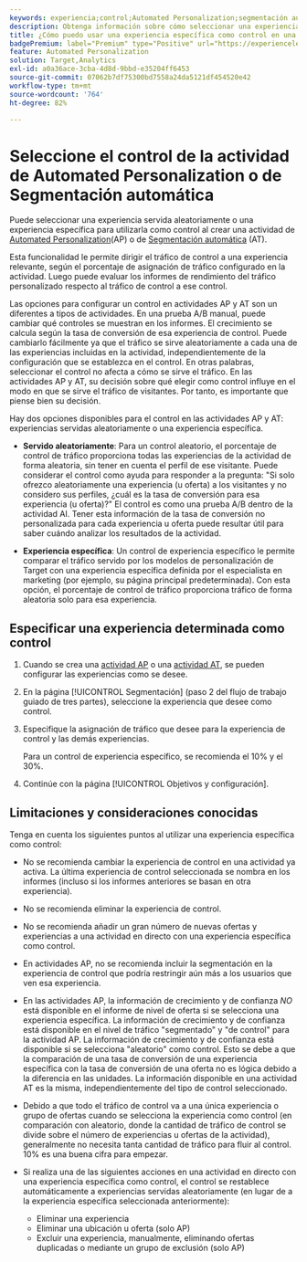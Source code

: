 ```yaml
---
keywords: experiencia;control;Automated Personalization;segmentación automática
description: Obtenga información sobre cómo seleccionar una experiencia para utilizarla como control al crear una actividad de Automated Personalization (AP) o de Segmentación automática en Adobe Target.
title: ¿Cómo puedo usar una experiencia específica como control en una actividad AP?
badgePremium: label="Premium" type="Positive" url="https://experienceleague.adobe.com/docs/target/using/introduction/intro.html?lang=en#premium newtab=true" tooltip="See what's included in Target Premium."
feature: Automated Personalization
solution: Target,Analytics
exl-id: a0a36ace-3cba-4d8d-9bbd-e35204ff6453
source-git-commit: 07062b7df75300bd7558a24da5121df454520e42
workflow-type: tm+mt
source-wordcount: '764'
ht-degree: 82%

---
```


# Seleccione el control de la actividad de Automated Personalization o de Segmentación automática

Puede seleccionar una experiencia servida aleatoriamente o una experiencia específica para utilizarla como control al crear una actividad de [Automated Personalization](/help/main/c-activities/t-automated-personalization/automated-personalization.md)(AP) o de [Segmentación automática](/help/main/c-activities/auto-target/auto-target-to-optimize.md) (AT).

Esta funcionalidad le permite dirigir el tráfico de control a una experiencia relevante, según el porcentaje de asignación de tráfico configurado en la actividad. Luego puede evaluar los informes de rendimiento del tráfico personalizado respecto al tráfico de control a ese control.

Las opciones para configurar un control en actividades AP y AT son un diferentes a tipos de actividades. En una prueba A/B manual, puede cambiar qué controles se muestran en los informes. El crecimiento se calcula según la tasa de conversión de esa experiencia de control. Puede cambiarlo fácilmente ya que el tráfico se sirve aleatoriamente a cada una de las experiencias incluidas en la actividad, independientemente de la configuración que se establezca en el control. En otras palabras, seleccionar el control no afecta a cómo se sirve el tráfico. En las actividades AP y AT, su decisión sobre qué elegir como control influye en el modo en que se sirve el tráfico de visitantes. Por tanto, es importante que piense bien su decisión.

Hay dos opciones disponibles para el control en las actividades AP y AT: experiencias servidas aleatoriamente o una experiencia específica.

* **Servido aleatoriamente**: Para un control aleatorio, el porcentaje de control de tráfico proporciona todas las experiencias de la actividad de forma aleatoria, sin tener en cuenta el perfil de ese visitante. Puede considerar el control como ayuda para responder a la pregunta: &quot;Si solo ofrezco aleatoriamente una experiencia (u oferta) a los visitantes y no considero sus perfiles, ¿cuál es la tasa de conversión para esa experiencia (u oferta)?&quot; El control es como una prueba A/B dentro de la actividad AI. Tener esta información de la tasa de conversión no personalizada para cada experiencia u oferta puede resultar útil para saber cuándo analizar los resultados de la actividad.

* **Experiencia específica**: Un control de experiencia específico le permite comparar el tráfico servido por los modelos de personalización de Target con una experiencia específica definida por el especialista en marketing (por ejemplo, su página principal predeterminada). Con esta opción, el porcentaje de control de tráfico proporciona tráfico de forma aleatoria solo para esa experiencia.

## Especificar una experiencia determinada como control

1. Cuando se crea una [actividad AP](/help/main/c-activities/t-automated-personalization/create-ap-activity.md) o una [actividad AT](/help/main/c-activities/t-test-ab/t-test-create-ab/ab-audience.md), se pueden configurar las experiencias como se desee.
1. En la página [!UICONTROL Segmentación] (paso 2 del flujo de trabajo guiado de tres partes), seleccione la experiencia que desee como control.
1. Especifique la asignación de tráfico que desee para la experiencia de control y las demás experiencias.

   Para un control de experiencia específico, se recomienda el 10% y el 30%.

1. Continúe con la página [!UICONTROL Objetivos y configuración].

## Limitaciones y consideraciones conocidas

Tenga en cuenta los siguientes puntos al utilizar una experiencia específica como control:

* No se recomienda cambiar la experiencia de control en una actividad ya activa. La última experiencia de control seleccionada se nombra en los informes (incluso si los informes anteriores se basan en otra experiencia).
* No se recomienda eliminar la experiencia de control.
* No se recomienda añadir un gran número de nuevas ofertas y experiencias a una actividad en directo con una experiencia específica como control.
* En actividades AP, no se recomienda incluir la segmentación en la experiencia de control que podría restringir aún más a los usuarios que ven esa experiencia.
* En las actividades AP, la información de crecimiento y de confianza *NO* está disponible en el informe de nivel de oferta si se selecciona una experiencia específica. La información de crecimiento y de confianza está disponible en el nivel de tráfico &quot;segmentado&quot; y &quot;de control&quot; para la actividad AP. La información de crecimiento y de confianza está disponible si se selecciona &quot;aleatorio&quot; como control. Esto se debe a que la comparación de una tasa de conversión de una experiencia específica con la tasa de conversión de una oferta no es lógica debido a la diferencia en las unidades. La información disponible en una actividad AT es la misma, independientemente del tipo de control seleccionado.
* Debido a que todo el tráfico de control va a una única experiencia o grupo de ofertas cuando se selecciona la experiencia como control (en comparación con aleatorio, donde la cantidad de tráfico de control se divide sobre el número de experiencias u ofertas de la actividad), generalmente no necesita tanta cantidad de tráfico para fluir al control. 10% es una buena cifra para empezar.
* Si realiza una de las siguientes acciones en una actividad en directo con una experiencia específica como control, el control se restablece automáticamente a experiencias servidas aleatoriamente (en lugar de a la experiencia específica seleccionada anteriormente):

   * Eliminar una experiencia
   * Eliminar una ubicación u oferta (solo AP)
   * Excluir una experiencia, manualmente, eliminando ofertas duplicadas o mediante un grupo de exclusión (solo AP)
